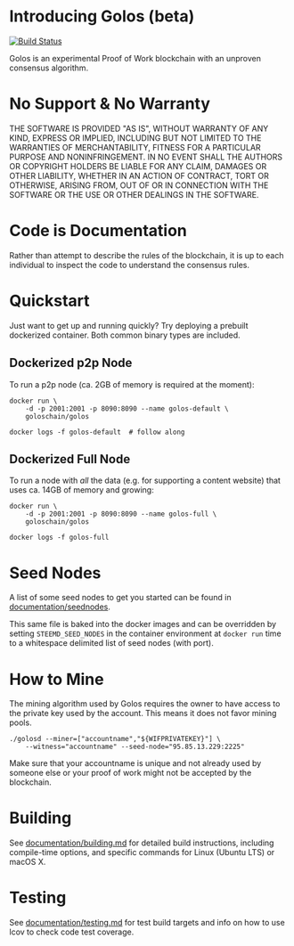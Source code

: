 # Introducing Golos (beta)

[![Build Status](https://travis-ci.org/GolosChain/golos.svg?branch=master)](https://travis-ci.org/GolosChain/golos)

Golos is an experimental Proof of Work blockchain with an unproven consensus
algorithm.

# No Support & No Warranty

THE SOFTWARE IS PROVIDED "AS IS", WITHOUT WARRANTY OF ANY KIND, EXPRESS OR
IMPLIED, INCLUDING BUT NOT LIMITED TO THE WARRANTIES OF MERCHANTABILITY,
FITNESS FOR A PARTICULAR PURPOSE AND NONINFRINGEMENT. IN NO EVENT SHALL THE
AUTHORS OR COPYRIGHT HOLDERS BE LIABLE FOR ANY CLAIM, DAMAGES OR OTHER
LIABILITY, WHETHER IN AN ACTION OF CONTRACT, TORT OR OTHERWISE, ARISING
FROM, OUT OF OR IN CONNECTION WITH THE SOFTWARE OR THE USE OR OTHER DEALINGS
IN THE SOFTWARE.

# Code is Documentation

Rather than attempt to describe the rules of the blockchain, it is up to
each individual to inspect the code to understand the consensus rules.

# Quickstart

Just want to get up and running quickly?  Try deploying a prebuilt
dockerized container.  Both common binary types are included.

## Dockerized p2p Node

To run a p2p node (ca. 2GB of memory is required at the moment):

    docker run \
        -d -p 2001:2001 -p 8090:8090 --name golos-default \
        goloschain/golos

    docker logs -f golos-default  # follow along

## Dockerized Full Node

To run a node with *all* the data (e.g. for supporting a content website)
that uses ca. 14GB of memory and growing:

    docker run \
        -d -p 2001:2001 -p 8090:8090 --name golos-full \
        goloschain/golos

    docker logs -f golos-full

# Seed Nodes

A list of some seed nodes to get you started can be found in
[documentation/seednodes](documentation/seednodes).

This same file is baked into the docker images and can be overridden by
setting `STEEMD_SEED_NODES` in the container environment at `docker run`
time to a whitespace delimited list of seed nodes (with port).

# How to Mine

The mining algorithm used by Golos requires the owner to have access to the
private key used by the account. This means it does not favor mining pools.

    ./golosd --miner=["accountname","${WIFPRIVATEKEY}"] \
        --witness="accountname" --seed-node="95.85.13.229:2225"

Make sure that your accountname is unique and not already used by someone
else or your proof of work might not be accepted by the blockchain.

# Building

See [documentation/building.md](documentation/building.md) for detailed build instructions, including
compile-time options, and specific commands for Linux (Ubuntu LTS) or macOS X.

# Testing

See [documentation/testing.md](documentation/testing.md) for test build targets and info
on how to use lcov to check code test coverage.
